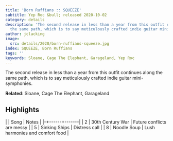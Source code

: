 ```yaml
---
title: 'Born Ruffians :: SQUEEZE'
subtitle: Yep Roc &bull; released 2020-10-02
category: details
description: 'The second release in less than a year from this outfit continues along
  the same path, which is to say meticulously crafted indie guitar mini-symphonies. '
author: jclacking
image:
  src: details/2020/born-ruffians-squeeze.jpg
index: SQUEEZE, Born Ruffians
tags: ''
keywords: Sloane, Cage The Elephant, Garageland, Yep Roc
---
```

The second release in less than a year from this outfit continues along the same path, which is to say meticulously crafted indie guitar mini-symphonies. <!--more-->

**Related**: Sloane, Cage The Elephant, Garageland

## Highlights

| | Song | Notes |
|-+------+-------|
| 2 | 30th Century War | Future conflicts are messy |
| 5 | Sinking Ships | Distress call |
| 8 | Noodle Soup | Lush harmonies and comfort food |

